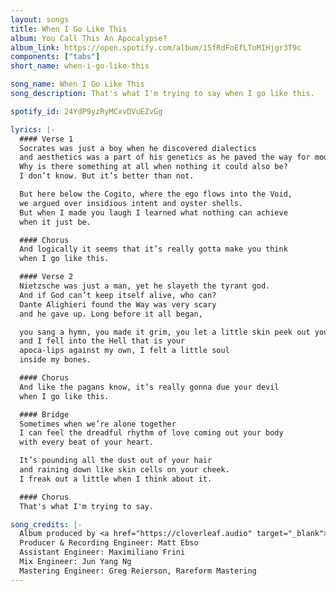 ```yaml
---
layout: songs
title: When I Go Like This
album: You Call This An Apocalypse?
album_link: https://open.spotify.com/album/15fRdFoEfLToMIHjgr3T9c
components: ["tabs"]
short_name: when-i-go-like-this

song_name: When I Go Like This
song_description: That's what I'm trying to say when I go like this.

spotify_id: 24YdP9yzRyMCxvDVuEZvGg

lyrics: |-
  #### Verse 1
  Socrates was just a boy when he discovered dialectics
  and aesthetics was a part of his genetics as he paved the way for modern thought.
  Why is there something at all when nothing it could also be?
  I don’t know. But it’s better than not.

  But here below the Cogito, where the ego flows into the Void,
  we argued over insidious intent and oyster shells.
  But when I made you laugh I learned what nothing can achieve
  when it just be.

  #### Chorus
  And logically it seems that it’s really gotta make you think
  when I go like this.

  #### Verse 2
  Nietzsche was just a man, yet he slayeth the tyrant god.
  And if God can’t keep itself alive, who can?
  Dante Alighieri found the Way was very scary
  and he gave up. Long before it all began,

  you sang a hymn, you made it grim, you let a little skin peek out your habit,
  and I fell into the Hell that is your
  apoca-lips against my own, I felt a little soul
  inside my bones.

  #### Chorus
  And like the pagans know, it’s really gonna due your devil
  when I go like this.

  #### Bridge
  Sometimes when we’re alone together
  I can feel the dreadful rhythm of love coming out your body
  with every beat of your heart.

  It’s pounding all the dust out of your hair
  and raining down like skin cells on your cheek.
  I freak out a little when I think about it.

  #### Chorus
  That's what I'm trying to say.

song_credits: |-
  Album produced by <a href="https://cloverleaf.audio" target="_blank">Cloverleaf Audio-Visual</a>, Saint Paul MN
  Producer & Recording Engineer: Matt Ebso
  Assistant Engineer: Maximiliano Frini
  Mix Engineer: Jun Yang Ng
  Mastering Engineer: Greg Reierson, Rareform Mastering
---
```

